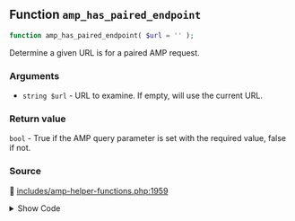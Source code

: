 ## Function `amp_has_paired_endpoint`

```php
function amp_has_paired_endpoint( $url = '' );
```

Determine a given URL is for a paired AMP request.

### Arguments

* `string $url` - URL to examine. If empty, will use the current URL.

### Return value

`bool` - True if the AMP query parameter is set with the required value, false if not.

### Source

:link: [includes/amp-helper-functions.php:1959](/includes/amp-helper-functions.php#L1959-L1996)

<details>
<summary>Show Code</summary>

```php
function amp_has_paired_endpoint( $url = '' ) {
	$slug = amp_get_slug();

	// If the URL was not provided, then use the environment which is already parsed.
	if ( empty( $url ) ) {
		global $wp_query;
		return (
			isset( $_GET[ $slug ] ) // phpcs:ignore WordPress.Security.NonceVerification.Recommended
			||
			(
				$wp_query instanceof WP_Query
				&&
				false !== $wp_query->get( $slug, false )
			)
		);
	}

	$parsed_url = wp_parse_url( $url );
	if ( ! empty( $parsed_url['query'] ) ) {
		$query_vars = [];
		wp_parse_str( $parsed_url['query'], $query_vars );
		if ( isset( $query_vars[ $slug ] ) ) {
			return true;
		}
	}

	if ( ! empty( $parsed_url['path'] ) ) {
		$pattern = sprintf(
			'#/%s(/[^/^])?/?$#',
			preg_quote( $slug, '#' )
		);
		if ( preg_match( $pattern, $parsed_url['path'] ) ) {
			return true;
		}
	}

	return false;
}
```

</details>
